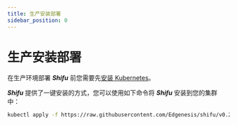 ```yaml
---
title: 生产安装部署
sidebar_position: 0
---
```


# 生产安装部署

在生产环境部署 ***Shifu*** 前您需要先[安装 Kubernetes](https://kubernetes.io/releases/download/)。

***Shifu*** 提供了一键安装的方式，您可以使用如下命令将 ***Shifu*** 安装到您的集群中：

```bash
kubectl apply -f https://raw.githubusercontent.com/Edgenesis/shifu/v0.2.1/pkg/k8s/crd/install/shifu_install.yml
```
